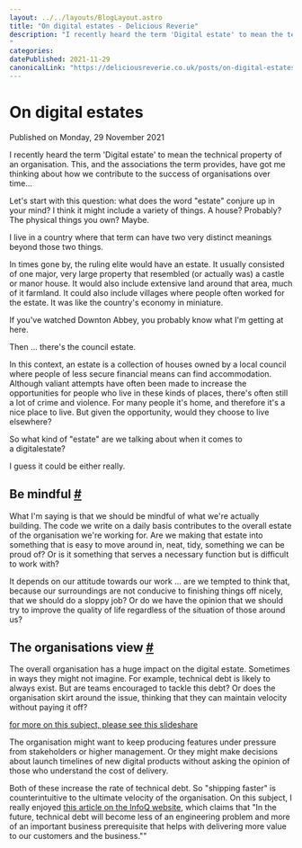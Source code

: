 ```yaml
---
layout: ../../layouts/BlogLayout.astro
title: "On digital estates - Delicious Reverie"
description: "I recently heard the term 'Digital estate' to mean the technical property of an organisation. This, and the associations the term provides, have got me thinking about how we contribute to the success of organisations over time...
"
categories:
datePublished: 2021-11-29
canonicalLink: "https://deliciousreverie.co.uk/posts/on-digital-estates/
---
```

# On digital estates

Published on Monday, 29 November 2021

I recently heard the term 'Digital estate' to mean the technical property of an organisation. This, and the associations the term provides, have got me thinking about how we contribute to the success of organisations over time...

Let's start with this question: what does the word "estate" conjure up in your mind? I think it might include a variety of things. A house? Probably? The physical things you own? Maybe.

I live in a country where that term can have two very distinct meanings beyond those two things.

In times gone by, the ruling elite would have an estate. It usually consisted of one major, very large property that resembled (or actually was) a castle or manor house. It would also include extensive land around that area, much of it farmland. It could also include villages where people often worked for the estate. It was like the country's economy in miniature.

If you've watched Downton Abbey, you probably know what I'm getting at here.

Then ... there's the council estate.

In this context, an estate is a collection of houses owned by a local council where people of less secure financial means can find accommodation. Although valiant attempts have often been made to increase the opportunities for people who live in these kinds of places, there's often still a lot of crime and violence. For many people it's home, and therefore it's a nice place to live. But given the opportunity, would they choose to live elsewhere?

So what kind of "estate" are we talking about when it comes to a digitalestate?

I guess it could be either really.

## Be mindful [#](https://deliciousreverie.co.uk/posts/on-digital-estates/#be-mindful)

What I'm saying is that we should be mindful of what we're actually building. The code we write on a daily basis contributes to the overall estate of the organisation we're working for. Are we making that estate into something that is easy to move around in, neat, tidy, something we can be proud of? Or is it something that serves a necessary function but is difficult to work with?

It depends on our attitude towards our work ... are we tempted to think that, because our surroundings are not conducive to finishing things off nicely, that we should do a sloppy job? Or do we have the opinion that we should try to improve the quality of life regardless of the situation of those around us?

## The organisations view [#](https://deliciousreverie.co.uk/posts/on-digital-estates/#the-organisations-view)

The overall organisation has a huge impact on the digital estate. Sometimes in ways they might not imagine. For example, technical debt is likely to always exist. But are teams encouraged to tackle this debt? Or does the organisation skirt around the issue, thinking that they can maintain velocity without paying it off?

[for more on this subject, please see this slideshare](https://www.slideshare.net/AgileVelocity1/technical-debt-sources-and-impacts-57655575)

The organisation might want to keep producing features under pressure from stakeholders or higher management. Or they might make decisions about launch timelines of new digital products without asking the opinion of those who understand the cost of delivery.

Both of these increase the rate of technical debt. So "shipping faster" is counterintuitive to the ultimate velocity of the organisation. On this subject, I really enjoyed [this article on the InfoQ website](https://www.infoq.com/articles/reduce-technical-debt/), which claims that "In the future, technical debt will become less of an engineering problem and more of an important business prerequisite that helps with delivering more value to our customers and the business.""